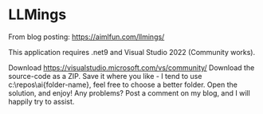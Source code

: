 # LLMings
From blog posting: https://aimlfun.com/llmings/

This application requires .net9 and Visual Studio 2022 (Community works).

Download https://visualstudio.microsoft.com/vs/community/
Download the source-code as a ZIP.
Save it where you like - I tend to use c:\repos\ai{folder-name}, feel free to choose a better folder.
Open the solution, and enjoy!
Any problems? Post a comment on my blog, and I will happily try to assist.
